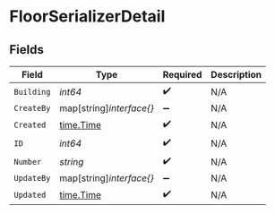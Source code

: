 # FloorSerializerDetail


## Fields

| Field                                     | Type                                      | Required                                  | Description                               |
| ----------------------------------------- | ----------------------------------------- | ----------------------------------------- | ----------------------------------------- |
| `Building`                                | *int64*                                   | :heavy_check_mark:                        | N/A                                       |
| `CreateBy`                                | map[string]*interface{}*                  | :heavy_minus_sign:                        | N/A                                       |
| `Created`                                 | [time.Time](https://pkg.go.dev/time#Time) | :heavy_check_mark:                        | N/A                                       |
| `ID`                                      | *int64*                                   | :heavy_check_mark:                        | N/A                                       |
| `Number`                                  | *string*                                  | :heavy_check_mark:                        | N/A                                       |
| `UpdateBy`                                | map[string]*interface{}*                  | :heavy_minus_sign:                        | N/A                                       |
| `Updated`                                 | [time.Time](https://pkg.go.dev/time#Time) | :heavy_check_mark:                        | N/A                                       |